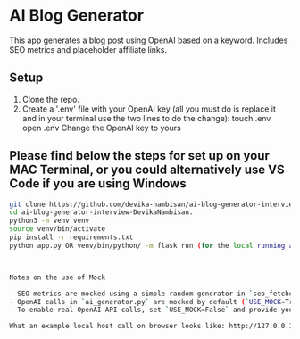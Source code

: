 # AI Blog Generator

This app generates a blog post using OpenAI based on a keyword. Includes SEO metrics and placeholder affiliate links.

## Setup

1. Clone the repo.
2. Create a '.env' file with your OpenAI key (all you must do is replace it and in your terminal use the two lines to do the change):
   touch .env
   open .env
   Change the OpenAI key to yours

## Please find below the steps for set up on your MAC Terminal, or you could alternatively use VS Code if you are using Windows

```bash
git clone https://github.com/devika-nambisan/ai-blog-generator-interview-DevikaNambisan..git
cd ai-blog-generator-interview-DevikaNambisan.
python3 -m venv venv
source venv/bin/activate
pip install -r requirements.txt
python app.py OR venv/bin/python/ -m flask run (for the local running and then u can use the browser to see) 



Notes on the use of Mock

- SEO metrics are mocked using a simple random generator in `seo_fetcher.py`.
- OpenAI calls in `ai_generator.py` are mocked by default (`USE_MOCK=True`) to avoid API quota issues
- To enable real OpenAI API calls, set `USE_MOCK=False` and provide your own API key in `.env`.

What an example local host call on browser looks like: http://127.0.0.1:5000/generate?keyword=wireless%20earbuds
